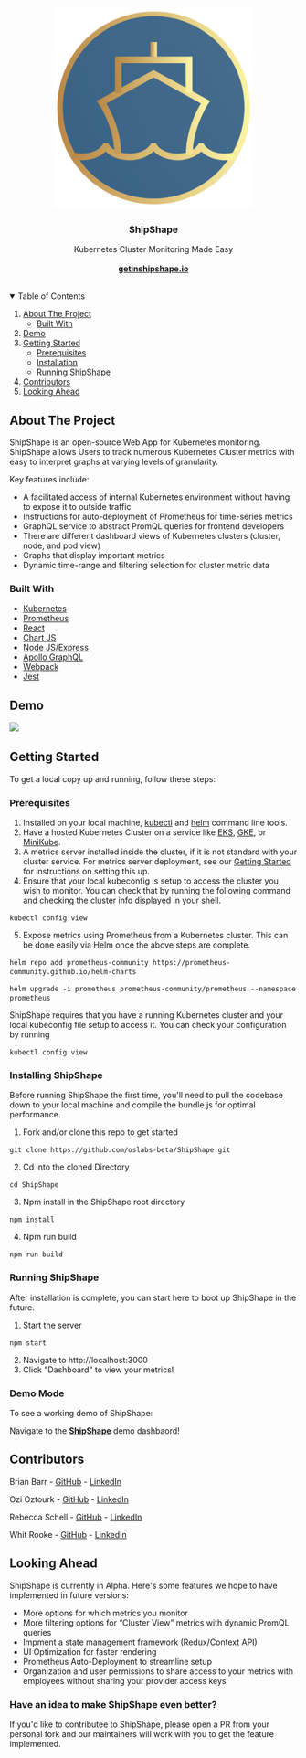 <!-- PROJECT LOGO -->
<br />
<p align="center">
  <a href="https://github.com/oslabs-beta/ShipShape">
    <img src="./client/assets/ShipShapeLogo.png" alt="Logo" length="350px" width="350px">
  </a>

  <h3 align="center">ShipShape</h3>

  <p align="center">
    Kubernetes Cluster Monitoring Made Easy
    <br /><br />
    <a href="https://www.getinshipshape.io/"><strong>getinshipshape.io</strong></a>
    <br />
    <br />
   
  </p>
</p>

<!-- TABLE OF CONTENTS -->
<details open="open">
  <summary>Table of Contents</summary>
  <ol>
    <li>
      <a href="#about-the-project">About The Project</a>
      <ul>
        <li><a href="#built-with">Built With</a></li>
      </ul>
    </li>
    <li>
      <a href="#demo">Demo</a>
    </li>
    <li>
      <a href="#getting-started">Getting Started</a>
      <ul>
        <li><a href="#prerequisites">Prerequisites</a></li>
        <li><a href="#installing-shipshape">Installation</a></li>
        <li><a href="running-shipshape">Running ShipShape</a></li>
      </ul>
    </li>
    <li><a href="#contributors">Contributors</a></li>
    <li><a href="#looking-ahead">Looking Ahead</a></li>
  </ol>
</details>

<!-- ABOUT THE PROJECT -->

## About The Project

ShipShape is an open-source Web App for Kubernetes monitoring. ShipShape allows Users to track numerous Kubernetes Cluster metrics with easy to interpret graphs at varying levels of granularity.

Key features include:

<!-- * User authentication and authorization -->

- A facilitated access of internal Kubernetes environment without having to expose it to outside traffic
- Instructions for auto-deployment of Prometheus for time-series metrics
- GraphQL service to abstract PromQL queries for frontend developers
- There are different dashboard views of Kubernetes clusters (cluster, node, and pod view)
- Graphs that display important metrics
- Dynamic time-range and filtering selection for cluster metric data

### Built With

- [Kubernetes](https://kubernetes.io/)
- [Prometheus](https://prometheus.io/)
- [React](https://reactjs.org/)
- [Chart JS](https://www.chartjs.org/)
- [Node JS/Express](https://nodejs.dev)
- [Apollo GraphQL](https://www.apollographql.com/docs/apollo-server)
- [Webpack](https://webpack.js.org/)
- [Jest](https://jestjs.io/)

## Demo


![](./client/assets/ShipShapeReadmeDemo.gif)
## Getting Started

To get a local copy up and running, follow these steps:

### Prerequisites

1.  Installed on your local machine, [kubectl](https://kubernetes.io/docs/tasks/tools) and [helm](https://helm.sh/docs/intro/install) command line tools.
2.  Have a hosted Kubernetes Cluster on a service like [EKS](https://aws.amazon.com/eks/), [GKE](https://cloud.google.com/kubernetes-engine), or [MiniKube](https://minikube.sigs.k8s.io/docs/start).
3.  A metrics server installed inside the cluster, if it is not standard with your cluster service. For metrics server deployment, see our [Getting Started](https://www.getinshipshape.io/getStarted) for instructions on setting this up.
4.  Ensure that your local kubeconfig is setup to access the cluster you wish to monitor. You can check that by running the following command and checking the cluster info displayed in your shell.
```
kubectl config view
```
5.  Expose metrics using Prometheus from a Kubernetes cluster. This can be done easily via Helm once the above steps are complete. 
```
helm repo add prometheus-community https://prometheus-community.github.io/helm-charts
```
```
helm upgrade -i prometheus prometheus-community/prometheus --namespace prometheus
```

ShipShape requires that you have a running Kubernetes cluster and your local kubeconfig file setup to access it. You can check your configuration by running
```
kubectl config view
```

### Installing ShipShape

Before running ShipShape the first time, you'll need to pull the codebase down to your local machine and compile the bundle.js for optimal performance.

1. Fork and/or clone this repo to get started
```
git clone https://github.com/oslabs-beta/ShipShape.git
```
2. Cd into the cloned Directory
```
cd ShipShape
```
3. Npm install in the ShipShape root directory
```
npm install
```
4. Npm run build 
```
npm run build
```

### Running ShipShape

After installation is complete, you can start here to boot up ShipShape in the future.

1. Start the server 
```
npm start
```
2. Navigate to http://localhost:3000
3. Click "Dashboard" to view your metrics! 

### Demo Mode

To see a working demo of ShipShape:

Navigate to the <a href="https://www.getinshipshape.io/"><strong>ShipShape</strong></a> demo dashbaord!

<!-- CONTRIBUTORS -->

## Contributors

Brian Barr - [GitHub](https://github.com/BarrBrian/) - [LinkedIn](https://www.linkedin.com/in/barrbrian/)

Ozi Oztourk - [GitHub](https://github.com/ozi-oztrk/) - [LinkedIn](https://www.linkedin.com/in/ozi-oztourk/)

Rebecca Schell - [GitHub](https://github.com/rschelly/) - [LinkedIn](https://www.linkedin.com/in/rschelly/)

Whit Rooke - [GitHub](https://github.com/Whitrooke) - [LinkedIn](https://www.linkedin.com/in/whit-rooke)


## Looking Ahead 

ShipShape is currently in Alpha. Here's some features we hope to have implemented in future versions:

- More options for which metrics you monitor
- More filtering options for “Cluster View” metrics with dynamic PromQL queries
- Impment a state management framework (Redux/Context API)
- UI Optimization for faster rendering
- Prometheus Auto-Deployment to streamline setup 
- Organization and user permissions to share access to your metrics with employees without sharing your provider access keys

### Have an idea to make ShipShape even better?

If you'd like to contributee to ShipShape, please open a PR from your personal fork and our maintainers will work with you to get the feature implemented.
